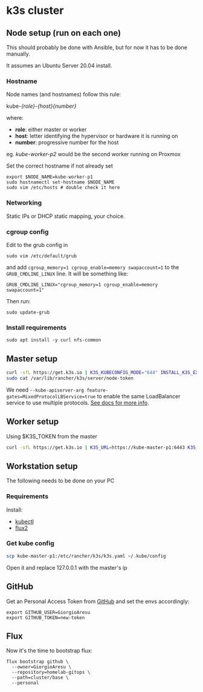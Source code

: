 # k3s cluster

## Node setup (run on each one)

This should probably be done with Ansible, but for now it has to be done manually.

It assumes an Ubuntu Server 20.04 install.


### Hostname

Node names (and hostnames) follow this rule:

kube-*{role}*-*{host}{number}*

where:

- **role**: either master or worker
- **host**: letter identifying the hypervisor or hardware it is running on
- **number**: progressive number for the host

eg. *kube-worker-p2* would be the second worker running on Proxmox

Set the correct hostname if not already set
```shell
export $NODE_NAME=kube-worker-p1
sudo hostnamectl set-hostname $NODE_NAME
sudo vim /etc/hosts # double check it here
```


### Networking

Static IPs or DHCP static mapping, your choice.


### cgroup config

Edit to the grub config in

```shell
sudo vim /etc/default/grub
```

and add
`cgroup_memory=1 cgroup_enable=memory swapaccount=1` to the `GRUB_CMDLINE_LINUX` line. It will be something like:

```
GRUB_CMDLINE_LINUX="cgroup_memory=1 cgroup_enable=memory swapaccount=1"
```

Then run:

```shell
sudo update-grub
```

### Install requirements

```shell
sudo apt install -y curl nfs-common
```


## Master setup

```bash
curl -sfL https://get.k3s.io | K3S_KUBECONFIG_MODE="644" INSTALL_K3S_EXEC="--disable traefik --disable servicelb --disable metrics-server" sh -s - --kube-apiserver-arg feature-gates=MixedProtocolLBService=true
sudo cat /var/lib/rancher/k3s/server/node-token
```

We need `--kube-apiserver-arg feature-gates=MixedProtocolLBService=true` to enable the same LoadBalancer service to use multiple protocols.
[See docs for more info](https://kubernetes.io/docs/reference/command-line-tools-reference/feature-gates/).

## Worker setup

Using $K3S_TOKEN from the master

```bash
curl -sfL https://get.k3s.io | K3S_URL=https://kube-master-p1:6443 K3S_TOKEN=${K3S_TOKEN} sh -
```


## Workstation setup

The following needs to be done on your PC


### Requirements

Install:

- [kubectl](https://kubernetes.io/docs/tasks/tools/)
- [flux2](https://fluxcd.io/docs/installation/#install-the-flux-cli)


### Get kube config

```bash
scp kube-master-p1:/etc/rancher/k3s/k3s.yaml ~/.kube/config
```

Open it and replace 127.0.0.1 with the master's ip


## GitHub

Get an Personal Access Token from [GitHub](https://github.com/settings/tokens) and set the envs accordingly:

```
export GITHUB_USER=GiorgioAresu
export GITHUB_TOKEN=new-token
```


## Flux

Now it's the time to bootstrap flux:

```shell
flux bootstrap github \
  --owner=GiorgioAresu \
  --repository=homelab-gitops \
  --path=cluster/base \
  --personal
```
